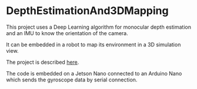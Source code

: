 # DepthEstimationAnd3DMapping

This project uses a Deep Learning algorithm for monocular depth estimation and an IMU to know the orientation of the camera.

It can be embedded in a robot to map its environment in a 3D simulation view.

The project is described [here](https://apiquet.com/2021/04/09/depth-estimation-and-3d-mapping/).

The code is embedded on a Jetson Nano connected to an Arduino Nano which sends the gyroscope data by serial connection.
